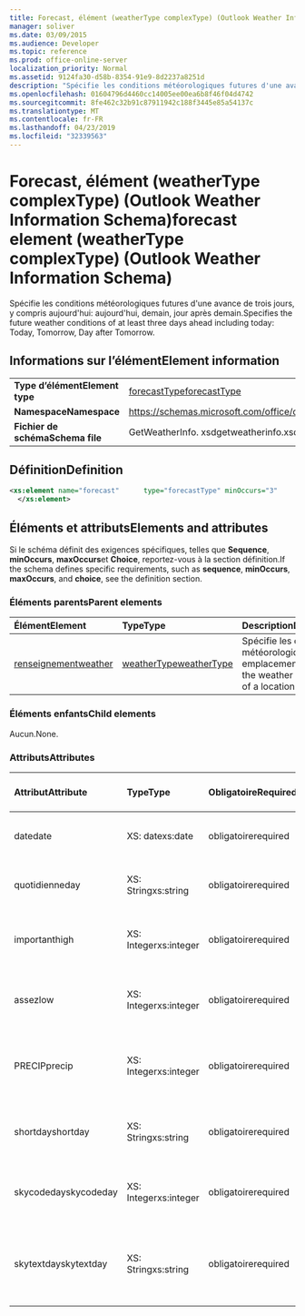 ```yaml
---
title: Forecast, élément (weatherType complexType) (Outlook Weather Information Schema)
manager: soliver
ms.date: 03/09/2015
ms.audience: Developer
ms.topic: reference
ms.prod: office-online-server
localization_priority: Normal
ms.assetid: 9124fa30-d58b-8354-91e9-8d2237a8251d
description: "Spécifie les conditions météorologiques futures d'une avance de trois jours, y compris aujourd'hui: aujourd'hui, demain, jour après demain."
ms.openlocfilehash: 01604796d4460cc14005ee00ea6b8f46f04d4742
ms.sourcegitcommit: 8fe462c32b91c87911942c188f3445e85a54137c
ms.translationtype: MT
ms.contentlocale: fr-FR
ms.lasthandoff: 04/23/2019
ms.locfileid: "32339563"
---
```

# <a name="forecast-element-weathertype-complextype-outlook-weather-information-schema"></a><span data-ttu-id="782bd-103">Forecast, élément (weatherType complexType) (Outlook Weather Information Schema)</span><span class="sxs-lookup"><span data-stu-id="782bd-103">forecast element (weatherType complexType) (Outlook Weather Information Schema)</span></span>

<span data-ttu-id="782bd-104">Spécifie les conditions météorologiques futures d'une avance de trois jours, y compris aujourd'hui: aujourd'hui, demain, jour après demain.</span><span class="sxs-lookup"><span data-stu-id="782bd-104">Specifies the future weather conditions of at least three days ahead including today: Today, Tomorrow, Day after Tomorrow.</span></span>
  
## <a name="element-information"></a><span data-ttu-id="782bd-105">Informations sur l’élément</span><span class="sxs-lookup"><span data-stu-id="782bd-105">Element information</span></span>

|||
|:-----|:-----|
|<span data-ttu-id="782bd-106">**Type d’élément**</span><span class="sxs-lookup"><span data-stu-id="782bd-106">**Element type**</span></span> <br/> |[<span data-ttu-id="782bd-107">forecastType</span><span class="sxs-lookup"><span data-stu-id="782bd-107">forecastType</span></span>](forecasttype-complextype-outlook-weather-information-schema.md) <br/> |
|<span data-ttu-id="782bd-108">**Namespace**</span><span class="sxs-lookup"><span data-stu-id="782bd-108">**Namespace**</span></span> <br/> |https://schemas.microsoft.com/office/outlook/15/getweatherinfo.xsd  <br/> |
|<span data-ttu-id="782bd-109">**Fichier de schéma**</span><span class="sxs-lookup"><span data-stu-id="782bd-109">**Schema file**</span></span> <br/> |<span data-ttu-id="782bd-110">GetWeatherInfo. xsd</span><span class="sxs-lookup"><span data-stu-id="782bd-110">getweatherinfo.xsd</span></span>  <br/> |
   
## <a name="definition"></a><span data-ttu-id="782bd-111">Définition</span><span class="sxs-lookup"><span data-stu-id="782bd-111">Definition</span></span>

```XML
<xs:element name="forecast"      type="forecastType" minOccurs="3"     maxOccurs="unbounded"    >
  </xs:element>  

```

## <a name="elements-and-attributes"></a><span data-ttu-id="782bd-112">Éléments et attributs</span><span class="sxs-lookup"><span data-stu-id="782bd-112">Elements and attributes</span></span>

<span data-ttu-id="782bd-113">Si le schéma définit des exigences spécifiques, telles que **Sequence**, **minOccurs**, **maxOccurs**et **Choice**, reportez-vous à la section définition.</span><span class="sxs-lookup"><span data-stu-id="782bd-113">If the schema defines specific requirements, such as **sequence**, **minOccurs**, **maxOccurs**, and **choice**, see the definition section.</span></span> 
  
### <a name="parent-elements"></a><span data-ttu-id="782bd-114">Éléments parents</span><span class="sxs-lookup"><span data-stu-id="782bd-114">Parent elements</span></span>

|<span data-ttu-id="782bd-115">**Élément**</span><span class="sxs-lookup"><span data-stu-id="782bd-115">**Element**</span></span>|<span data-ttu-id="782bd-116">**Type**</span><span class="sxs-lookup"><span data-stu-id="782bd-116">**Type**</span></span>|<span data-ttu-id="782bd-117">**Description**</span><span class="sxs-lookup"><span data-stu-id="782bd-117">**Description**</span></span>|
|:-----|:-----|:-----|
|[<span data-ttu-id="782bd-118">renseignement</span><span class="sxs-lookup"><span data-stu-id="782bd-118">weather</span></span>](weather-element-weatherdata-elementoutlook-weather-information-schema.md) <br/> |[<span data-ttu-id="782bd-119">weatherType</span><span class="sxs-lookup"><span data-stu-id="782bd-119">weatherType</span></span>](weathertype-complextype-outlook-weather-information-schema.md) <br/> |<span data-ttu-id="782bd-120">Spécifie les conditions météorologiques d'un emplacement.</span><span class="sxs-lookup"><span data-stu-id="782bd-120">Specifies the weather conditions of a location.</span></span>  <br/> |
   
### <a name="child-elements"></a><span data-ttu-id="782bd-121">Éléments enfants</span><span class="sxs-lookup"><span data-stu-id="782bd-121">Child elements</span></span>

<span data-ttu-id="782bd-122">Aucun.</span><span class="sxs-lookup"><span data-stu-id="782bd-122">None.</span></span>
  
### <a name="attributes"></a><span data-ttu-id="782bd-123">Attributs</span><span class="sxs-lookup"><span data-stu-id="782bd-123">Attributes</span></span>

|<span data-ttu-id="782bd-124">**Attribut**</span><span class="sxs-lookup"><span data-stu-id="782bd-124">**Attribute**</span></span>|<span data-ttu-id="782bd-125">**Type**</span><span class="sxs-lookup"><span data-stu-id="782bd-125">**Type**</span></span>|<span data-ttu-id="782bd-126">**Obligatoire**</span><span class="sxs-lookup"><span data-stu-id="782bd-126">**Required**</span></span>|<span data-ttu-id="782bd-127">**Description**</span><span class="sxs-lookup"><span data-stu-id="782bd-127">**Description**</span></span>|<span data-ttu-id="782bd-128">**Valeurs possibles**</span><span class="sxs-lookup"><span data-stu-id="782bd-128">**Possible values**</span></span>|
|:-----|:-----|:-----|:-----|:-----|
|<span data-ttu-id="782bd-129">date</span><span class="sxs-lookup"><span data-stu-id="782bd-129">date</span></span>  <br/> |<span data-ttu-id="782bd-130">XS: date</span><span class="sxs-lookup"><span data-stu-id="782bd-130">xs:date</span></span>  <br/> |<span data-ttu-id="782bd-131">obligatoire</span><span class="sxs-lookup"><span data-stu-id="782bd-131">required</span></span>  <br/> |<span data-ttu-id="782bd-132">Indique la date de la prévision.</span><span class="sxs-lookup"><span data-stu-id="782bd-132">Specifies the date for the forecast.</span></span>  <br/> |<span data-ttu-id="782bd-133">Une valeur de type xs: date</span><span class="sxs-lookup"><span data-stu-id="782bd-133">A value of the type xs:date</span></span>  <br/> |
|<span data-ttu-id="782bd-134">quotidienne</span><span class="sxs-lookup"><span data-stu-id="782bd-134">day</span></span>  <br/> |<span data-ttu-id="782bd-135">XS: String</span><span class="sxs-lookup"><span data-stu-id="782bd-135">xs:string</span></span>  <br/> |<span data-ttu-id="782bd-136">obligatoire</span><span class="sxs-lookup"><span data-stu-id="782bd-136">required</span></span>  <br/> |<span data-ttu-id="782bd-137">Spécifie un jour pour la prévision.</span><span class="sxs-lookup"><span data-stu-id="782bd-137">Specifies a day for the forecast.</span></span>  <br/> |<span data-ttu-id="782bd-138">Une valeur du type xs: String</span><span class="sxs-lookup"><span data-stu-id="782bd-138">A value of the type xs:string</span></span>  <br/> |
|<span data-ttu-id="782bd-139">important</span><span class="sxs-lookup"><span data-stu-id="782bd-139">high</span></span>  <br/> |<span data-ttu-id="782bd-140">XS: Integer</span><span class="sxs-lookup"><span data-stu-id="782bd-140">xs:integer</span></span>  <br/> |<span data-ttu-id="782bd-141">obligatoire</span><span class="sxs-lookup"><span data-stu-id="782bd-141">required</span></span>  <br/> |<span data-ttu-id="782bd-142">Spécifie la température la plus élevée prévue.</span><span class="sxs-lookup"><span data-stu-id="782bd-142">Specifies the forecasted highest temperature.</span></span>  <br/> |<span data-ttu-id="782bd-143">Valeur de type xs: Integer</span><span class="sxs-lookup"><span data-stu-id="782bd-143">A value of the type xs:integer</span></span>  <br/> |
|<span data-ttu-id="782bd-144">assez</span><span class="sxs-lookup"><span data-stu-id="782bd-144">low</span></span>  <br/> |<span data-ttu-id="782bd-145">XS: Integer</span><span class="sxs-lookup"><span data-stu-id="782bd-145">xs:integer</span></span>  <br/> |<span data-ttu-id="782bd-146">obligatoire</span><span class="sxs-lookup"><span data-stu-id="782bd-146">required</span></span>  <br/> |<span data-ttu-id="782bd-147">Spécifie la température minimale prévue.</span><span class="sxs-lookup"><span data-stu-id="782bd-147">Specifies the forecasted lowest temperature.</span></span>  <br/> |<span data-ttu-id="782bd-148">Valeur de type xs: Integer</span><span class="sxs-lookup"><span data-stu-id="782bd-148">A value of the type xs:integer</span></span>  <br/> |
|<span data-ttu-id="782bd-149">PRECIP</span><span class="sxs-lookup"><span data-stu-id="782bd-149">precip</span></span>  <br/> |<span data-ttu-id="782bd-150">XS: Integer</span><span class="sxs-lookup"><span data-stu-id="782bd-150">xs:integer</span></span>  <br/> |<span data-ttu-id="782bd-151">obligatoire</span><span class="sxs-lookup"><span data-stu-id="782bd-151">required</span></span>  <br/> |<span data-ttu-id="782bd-152">Indique le pourcentage de probabilité de précipitation.</span><span class="sxs-lookup"><span data-stu-id="782bd-152">Specifies the percentage possibility of precipitation.</span></span>  <br/> |<span data-ttu-id="782bd-153">Valeur de type xs: Integer</span><span class="sxs-lookup"><span data-stu-id="782bd-153">A value of the type xs:integer</span></span>  <br/> |
|<span data-ttu-id="782bd-154">shortday</span><span class="sxs-lookup"><span data-stu-id="782bd-154">shortday</span></span>  <br/> |<span data-ttu-id="782bd-155">XS: String</span><span class="sxs-lookup"><span data-stu-id="782bd-155">xs:string</span></span>  <br/> |<span data-ttu-id="782bd-156">obligatoire</span><span class="sxs-lookup"><span data-stu-id="782bd-156">required</span></span>  <br/> |<span data-ttu-id="782bd-157">Spécifie un jour sous forme abrégée.</span><span class="sxs-lookup"><span data-stu-id="782bd-157">Specifies a day in abbreviated form.</span></span>  <br/> |<span data-ttu-id="782bd-158">Une valeur du type xs: String</span><span class="sxs-lookup"><span data-stu-id="782bd-158">A value of the type xs:string</span></span>  <br/> |
|<span data-ttu-id="782bd-159">skycodeday</span><span class="sxs-lookup"><span data-stu-id="782bd-159">skycodeday</span></span>  <br/> |<span data-ttu-id="782bd-160">XS: Integer</span><span class="sxs-lookup"><span data-stu-id="782bd-160">xs:integer</span></span>  <br/> |<span data-ttu-id="782bd-161">obligatoire</span><span class="sxs-lookup"><span data-stu-id="782bd-161">required</span></span>  <br/> |<span data-ttu-id="782bd-162">Spécifie un code pour les conditions prévues.</span><span class="sxs-lookup"><span data-stu-id="782bd-162">Specifies a code for the forecasted conditions.</span></span>  <br/> |<span data-ttu-id="782bd-163">Valeur de type xs: Integer</span><span class="sxs-lookup"><span data-stu-id="782bd-163">A value of the type xs:integer</span></span>  <br/> |
|<span data-ttu-id="782bd-164">skytextday</span><span class="sxs-lookup"><span data-stu-id="782bd-164">skytextday</span></span>  <br/> |<span data-ttu-id="782bd-165">XS: String</span><span class="sxs-lookup"><span data-stu-id="782bd-165">xs:string</span></span>  <br/> |<span data-ttu-id="782bd-166">obligatoire</span><span class="sxs-lookup"><span data-stu-id="782bd-166">required</span></span>  <br/> |<span data-ttu-id="782bd-167">Spécifie un à deux mots qui décrivent les conditions prévues.</span><span class="sxs-lookup"><span data-stu-id="782bd-167">Specifies one to two words that describe the forecasted conditions.</span></span>  <br/> |<span data-ttu-id="782bd-168">Une valeur du type xs: String</span><span class="sxs-lookup"><span data-stu-id="782bd-168">A value of the type xs:string</span></span>  <br/> |
   

